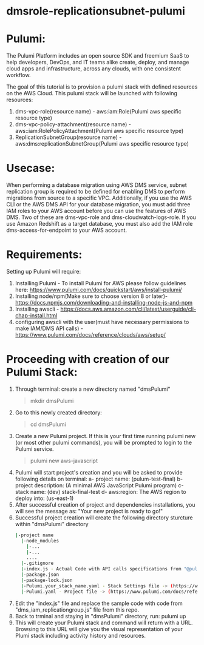 # dmsrole-replicationsubnet-pulumi

Pulumi:
=======
The Pulumi Platform includes an open source SDK and freemium SaaS to help developers, DevOps, and IT teams alike create, deploy, and manage cloud apps and infrastructure, across any clouds, with one consistent workflow.

The goal of this tutorial is to provision a pulumi stack with defined resources on the AWS Cloud. This pulumi stack will be launched with following resources:
  1. dms-vpc-role(resource name) - aws:iam:Role(Pulumi aws specific resource type) 
  2. dms-vpc-policy-attachment(resource name) - aws::iam:RolePolicyAttachment(Pulumi aws specific resource type)
  3. ReplicationSubnetGroup(resource name) - aws:dms:replicationSubnetGroup(Pulumi aws specific resource type)

Usecase:
=========
When performing a database migration using AWS DMS service, subnet replication group is required to be defined for enabling DMS to perform migrations from source to a specific VPC. Additionally, if you use the AWS CLI or the AWS DMS API for your database migration, you must add three IAM roles to your AWS account before you can use the features of AWS DMS. Two of these are dms-vpc-role and dms-cloudwatch-logs-role. If you use Amazon Redshift as a target database, you must also add the IAM role dms-access-for-endpoint to your AWS account.

Requirements:
=============
Setting up Pulumi will require:
1. Installing Pulumi - To install Pulumi for AWS please follow guidelines here: https://www.pulumi.com/docs/quickstart/aws/install-pulumi/
2. Installing node/npm(Make sure to choose version 8 or later)- https://docs.npmjs.com/downloading-and-installing-node-js-and-npm
3. Installing awscli - https://docs.aws.amazon.com/cli/latest/userguide/cli-chap-install.html
4. configuring awscli with the user(must have necessary permissions to make IAM/DMS API calls) - https://www.pulumi.com/docs/reference/clouds/aws/setup/

Proceeding with creation of our Pulumi Stack:
=============================================
1. Through terminal: create a new directory named "dmsPulumi"  
   > mkdir dmsPulumi
2. Go to this newly created directory:
   > cd dmsPulumi
3. Create a new Pulumi project. If this is your first time running pulumi new (or most other pulumi commands), you will be prompted to login to the Pulumi service. 
   > pulumi new aws-javascript 
4. Pulumi will start project's creation and you will be asked to provide following details on terminal:
   a- project name: (pulum-test-final)
   b- project description: (A minimal AWS JavaScript Pulumi program)
   c- stack name: (dev) stack-final-test
   d- aws:region: The AWS region to deploy into: (us-east-1)
5. After successful creation of project and dependencies installations, you will see the message as: "Your new project is ready to go!"
6. Successful project creation will create the following directory sturcture within "dmsPulumi" directory
   ```bash
   |-project name
     |-node_modules
       |-...
       |-...
       ....
     |-.gitignore
     |-index.js - Actual Code with API calls specifications from "@pulumi/aws" module
     |-package.json
     |-package-lock.json
     |-Pulumi.your_stack_name.yaml - Stack Settings file -> (https://www.pulumi.com/docs/reference/project/#stack-settings-file)
     |-Pulumi.yaml - Project file -> (https://www.pulumi.com/docs/reference/project/#pulumi-yaml)
    ```  
7. Edit the "index.js" file and replace the sample code with code from "dms_iam_replicationgroup.js" file from this repo.
8. Back to trminal and staying in "dmsPulumi" directory, run:
   pulumi up
9. This will create your Pulumi stack and command will return with a URL. Browsing to this URL will give you the visual representation of your Plumi stack including activity history and resources.
   

